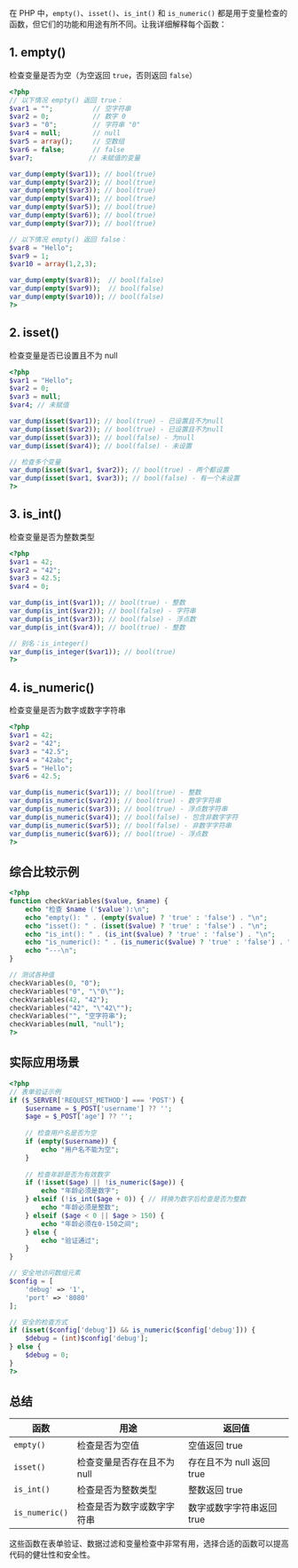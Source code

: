 在 PHP 中，`empty()`、`isset()`、`is_int()` 和 `is_numeric()` 都是用于变量检查的函数，但它们的功能和用途有所不同。让我详细解释每个函数：

## 1. empty()

检查变量是否为空（为空返回 `true`，否则返回 `false`）

```php
<?php
// 以下情况 empty() 返回 true：
$var1 = "";          // 空字符串
$var2 = 0;           // 数字 0
$var3 = "0";         // 字符串 "0"
$var4 = null;        // null
$var5 = array();     // 空数组
$var6 = false;       // false
$var7;              // 未赋值的变量

var_dump(empty($var1)); // bool(true)
var_dump(empty($var2)); // bool(true)
var_dump(empty($var3)); // bool(true)
var_dump(empty($var4)); // bool(true)
var_dump(empty($var5)); // bool(true)
var_dump(empty($var6)); // bool(true)
var_dump(empty($var7)); // bool(true)

// 以下情况 empty() 返回 false：
$var8 = "Hello";
$var9 = 1;
$var10 = array(1,2,3);

var_dump(empty($var8));  // bool(false)
var_dump(empty($var9));  // bool(false)
var_dump(empty($var10)); // bool(false)
?>
```

## 2. isset()

检查变量是否已设置且不为 null

```php
<?php
$var1 = "Hello";
$var2 = 0;
$var3 = null;
$var4; // 未赋值

var_dump(isset($var1)); // bool(true) - 已设置且不为null
var_dump(isset($var2)); // bool(true) - 已设置且不为null
var_dump(isset($var3)); // bool(false) - 为null
var_dump(isset($var4)); // bool(false) - 未设置

// 检查多个变量
var_dump(isset($var1, $var2)); // bool(true) - 两个都设置
var_dump(isset($var1, $var3)); // bool(false) - 有一个未设置
?>
```

## 3. is_int()

检查变量是否为整数类型

```php
<?php
$var1 = 42;
$var2 = "42";
$var3 = 42.5;
$var4 = 0;

var_dump(is_int($var1)); // bool(true) - 整数
var_dump(is_int($var2)); // bool(false) - 字符串
var_dump(is_int($var3)); // bool(false) - 浮点数
var_dump(is_int($var4)); // bool(true) - 整数

// 别名：is_integer()
var_dump(is_integer($var1)); // bool(true)
?>
```

## 4. is_numeric()

检查变量是否为数字或数字字符串

```php
<?php
$var1 = 42;
$var2 = "42";
$var3 = "42.5";
$var4 = "42abc";
$var5 = "Hello";
$var6 = 42.5;

var_dump(is_numeric($var1)); // bool(true) - 整数
var_dump(is_numeric($var2)); // bool(true) - 数字字符串
var_dump(is_numeric($var3)); // bool(true) - 浮点数字符串
var_dump(is_numeric($var4)); // bool(false) - 包含非数字字符
var_dump(is_numeric($var5)); // bool(false) - 非数字字符串
var_dump(is_numeric($var6)); // bool(true) - 浮点数
?>
```

## 综合比较示例

```php
<?php
function checkVariables($value, $name) {
    echo "检查 $name ('$value'):\n";
    echo "empty(): " . (empty($value) ? 'true' : 'false') . "\n";
    echo "isset(): " . (isset($value) ? 'true' : 'false') . "\n";
    echo "is_int(): " . (is_int($value) ? 'true' : 'false') . "\n";
    echo "is_numeric(): " . (is_numeric($value) ? 'true' : 'false') . "\n";
    echo "---\n";
}

// 测试各种值
checkVariables(0, "0");
checkVariables("0", "\"0\"");
checkVariables(42, "42");
checkVariables("42", "\"42\"");
checkVariables("", "空字符串");
checkVariables(null, "null");
?>
```

## 实际应用场景

```php
<?php
// 表单验证示例
if ($_SERVER['REQUEST_METHOD'] === 'POST') {
    $username = $_POST['username'] ?? '';
    $age = $_POST['age'] ?? '';
    
    // 检查用户名是否为空
    if (empty($username)) {
        echo "用户名不能为空";
    }
    
    // 检查年龄是否为有效数字
    if (!isset($age) || !is_numeric($age)) {
        echo "年龄必须是数字";
    } elseif (!is_int($age + 0)) { // 转换为数字后检查是否为整数
        echo "年龄必须是整数";
    } elseif ($age < 0 || $age > 150) {
        echo "年龄必须在0-150之间";
    } else {
        echo "验证通过";
    }
}

// 安全地访问数组元素
$config = [
    'debug' => '1',
    'port' => '8080'
];

// 安全的检查方式
if (isset($config['debug']) && is_numeric($config['debug'])) {
    $debug = (int)$config['debug'];
} else {
    $debug = 0;
}
?>
```

## 总结

| 函数 | 用途 | 返回值 |
|------|------|--------|
| `empty()` | 检查是否为空值 | 空值返回 true |
| `isset()` | 检查变量是否存在且不为 null | 存在且不为 null 返回 true |
| `is_int()` | 检查是否为整数类型 | 整数返回 true |
| `is_numeric()` | 检查是否为数字或数字字符串 | 数字或数字字符串返回 true |

这些函数在表单验证、数据过滤和变量检查中非常有用，选择合适的函数可以提高代码的健壮性和安全性。